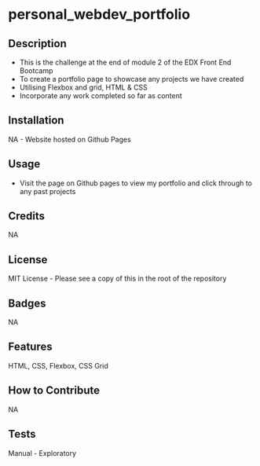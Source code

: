 # personal_webdev_portfolio

## Description

- This is the challenge at the end of module 2 of the EDX Front End Bootcamp
- To create a portfolio page to showcase any projects we have created
- Utilising Flexbox and grid, HTML & CSS
- Incorporate any work completed so far as content

## Installation

NA - Website hosted on Github Pages

<insert link here>

## Usage

- Visit the page on Github pages to view my portfolio and click through to any past projects

<insert link here>

## Credits

NA

## License

MIT License - Please see a copy of this in the root of the repository


## Badges

NA

## Features

HTML, CSS, Flexbox, CSS Grid

## How to Contribute

NA

## Tests

Manual - Exploratory
